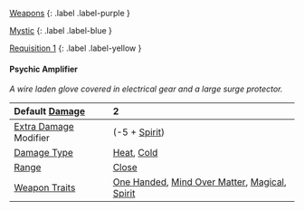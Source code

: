 [Weapons](Game/Weapons-List)
{: .label .label-purple }

[Mystic](Game/Mystic)
{: .label .label-blue }

[Requisition 1](Game/Deployment#Requisition)
{: .label .label-yellow }
#### Psychic Amplifier
*A wire laden glove covered in electrical gear and a large surge protector.*

| Default [Damage](Core/Weapons#Calculating%20Damage)       | 2                                                                                                                                                                           |
| :-------------------------------------------------------- | :-------------------------------------------------------------------------------------------------------------------------------------------------------------------------- |
| [Extra Damage](Game/Core/Attacks#Extra%20Damage) Modifier | (-5 + [Spirit](Game/Core/Spirit))                                                                                                                                           |
| [Damage Type](Core/Weapons#Damage%20Type)                 | [Heat](Game/Core/Injury#Heat), [Cold](Game/Core/Injury#Cold)                                                                                                                |
| [Range](Core/Weapons#Range)                               | [Close](Game/Core/Movement#Close)                                                                                                                                           |
| [Weapon Traits](Core/Weapon-Traits)                       | [One Handed](Game/Core/Blocks/One-Handed), [Mind Over Matter](Game/Core/Blocks/Mind-Over-Matter), [Magical](Game/Core/Blocks/Magical), [Spirit](Game/Core/Blocks/Spiritual) |
